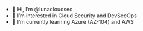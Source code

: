 - 👋 Hi, I’m @lunacloudsec
- 👀 I’m interested in Cloud Security and DevSecOps
- 🌱 I’m currently learning Azure (AZ-104) and AWS

<!---
lunacloudsec/lunacloudsec is a ✨ special ✨ repository because its `README.md` (this file) appears on your GitHub profile.
You can click the Preview link to take a look at your changes.
--->
